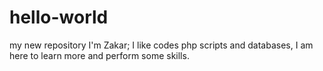 # hello-world
my new repository
I'm Zakar; I like codes php scripts and databases, I am here to learn more and perform some skills.
